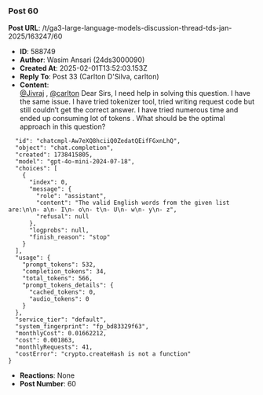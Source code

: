 ### Post 60
**Post URL**: /t/ga3-large-language-models-discussion-thread-tds-jan-2025/163247/60
- **ID**: 588749
- **Author**: Wasim Ansari (24ds3000090)
- **Created At**: 2025-02-01T13:52:03.153Z
- **Reply To**: Post 33 (Carlton D'Silva, carlton)
- **Content**:  
  <a class="mention" href="/u/jivraj">@Jivraj</a> , <a class="mention" href="/u/carlton">@carlton</a>  Dear Sirs, I need help in solving this question. I have the same issue. I have tried tokenizer tool, tried writing request code but still couldn’t get the correct answer. I have tried numerous time and ended up consuming lot of tokens . What should be the optimal approach in this question?
<pre data-code-wrap="JSON"><code class="lang-JSON">  "id": "chatcmpl-Aw7eXQ8hciiQ0ZedatQEifFGxnLhQ",
  "object": "chat.completion",
  "created": 1738415805,
  "model": "gpt-4o-mini-2024-07-18",
  "choices": [
    {
      "index": 0,
      "message": {
        "role": "assistant",
        "content": "The valid English words from the given list are:\n\n- a\n- I\n- o\n- t\n- U\n- w\n- y\n- z",
        "refusal": null
      },
      "logprobs": null,
      "finish_reason": "stop"
    }
  ],
  "usage": {
    "prompt_tokens": 532,
    "completion_tokens": 34,
    "total_tokens": 566,
    "prompt_tokens_details": {
      "cached_tokens": 0,
      "audio_tokens": 0
    }
  },
  "service_tier": "default",
  "system_fingerprint": "fp_bd83329f63",
  "monthlyCost": 0.01662212,
  "cost": 0.001863,
  "monthlyRequests": 41,
  "costError": "crypto.createHash is not a function"
}
</code></pre>
- **Reactions**: None
- **Post Number**: 60

